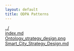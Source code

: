 ```yaml
---
layout: default
title: ODPA Patterns
---
```

  
[../](../)  
[index.md](./index.md)  
[Ontology_strategy_design.png](./Ontology_strategy_design.png)  
[Smart_City_Strategy_Design.md](./Smart_City_Strategy_Design.md)  
